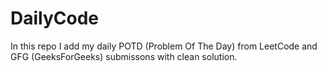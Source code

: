 # DailyCode
In this repo I add my daily POTD (Problem Of The Day) from LeetCode and GFG (GeeksForGeeks) submissons with clean solution.
